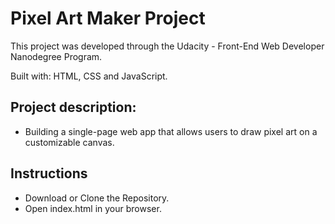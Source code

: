 # Pixel Art Maker Project

This project was developed through the Udacity - Front-End Web Developer Nanodegree Program.

Built with: HTML, CSS and JavaScript.


## Project description:


- Building a single-page web app that allows users to draw pixel art on a customizable canvas.



## Instructions

- Download or Clone the Repository.
- Open index.html in your browser.

